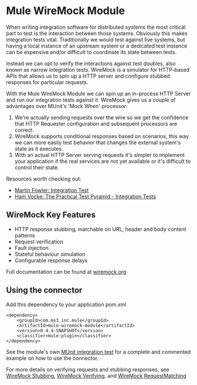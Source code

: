 # Mule WireMock Module

When writing integration software for distributed systems the most critical part to test is the interaction between those systems. Obviously this makes integration tests vital. Traditionally we would test against live systems, but having a local instance of an upstream system or a dedicated test instance can be expensive and/or difficult to coordinate its state between tests.

Instead we can opt to verify the interactions against test doubles, also known as narrow integration tests. WireMock is a simulator for HTTP-based APIs that allows us to spin up a HTTP server and configure stubbed responses for particular requests. 

With the Mule WireMock Module we can spin up an in-process HTTP Server and run our integration tests against it. WireMock gives us a couple of advantages over MUnit's 'Mock When' processor:

1. We're actually sending requests over the wire so we get the confidence that HTTP Requester configuration and subsequent processors are correct.   
2. WireMock supports conditional responses based on scenarios, this way we can more easily test behavior that changes the external system's state as it executes.
3. With an actual HTTP Server serving requests it's simpler to implement your application if the real services are not yet available or it's difficult to control their state.


Resources worth checking out:

* [Martin Fowler: Integration Test](https://martinfowler.com/bliki/IntegrationTest.html)    
* [Ham Vocke: The Practical Test Pyramid - Integration Tests](https://martinfowler.com/articles/practical-test-pyramid.html#IntegrationTests)


## WireMock Key Features
-	HTTP response stubbing, matchable on URL, header and body content patterns
-	Request verification
-	Fault injection
-	Stateful behaviour simulation
-	Configurable response delays

Full documentation can be found at [wiremock.org](http://wiremock.org/ "wiremock.org")

## Using the connector

Add this dependency to your application pom.xml

```
<dependency>
    <groupId>com.ms3_inc.mule</groupId>
    <artifactId>mule-wiremock-module</artifactId>
    <version>0.4.4-SNAPSHOT</version>
    <classifier>mule-plugin</classifier>
</dependency>
```

See the module's own [MUnit integration test](./src/test/munit/munit-integration-test-suite.xml) for a complete and commented example on how to use the connector.

For more details on verifying requests and stubbing responses, see [WireMock Stubbing](http://wiremock.org/docs/stubbing), [WireMock Verifying](http://wiremock.org/docs/stubbing), and [WireMock RequestMatching](http://wiremock.org/docs/request-matching/)

